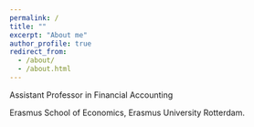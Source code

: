 ```yaml
---
permalink: /
title: ""
excerpt: "About me"
author_profile: true
redirect_from: 
  - /about/
  - /about.html
---
```



  <p> Assistant Professor in Financial Accounting </p>
  <p> Erasmus School of Economics, Erasmus University Rotterdam. </p>


  


